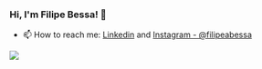 ### Hi, I'm Filipe Bessa! 👋

- 📫 How to reach me: [Linkedin](https://www.linkedin.com/in/filipe-gbessa/)    and   [Instagram - @filipeabessa](https://www.instagram.com/filipeabessa/?hl=pt-br)
  

<div>
  <img align="center" src="https://github-readme-stats.vercel.app/api/pin/?username=filipeabessa&theme=dracula&show_icons=true&include_all_commits=true&count_private=true" />
</div>

<!--
**Filipegbessaa/Filipegbessaa** is a ✨ _special_ ✨ repository because its `README.md` (this file) appears on your GitHub profile.



